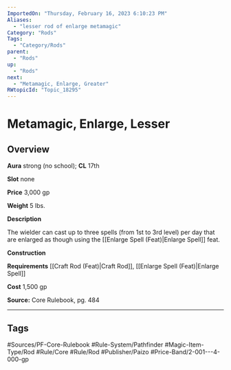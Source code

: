 ```yaml
---
ImportedOn: "Thursday, February 16, 2023 6:10:23 PM"
Aliases:
  - "lesser rod of enlarge metamagic"
Category: "Rods"
Tags:
  - "Category/Rods"
parent:
  - "Rods"
up:
  - "Rods"
next:
  - "Metamagic, Enlarge, Greater"
RWtopicId: "Topic_18295"
---
```

# Metamagic, Enlarge, Lesser
## Overview
**Aura** strong (no school); **CL** 17th

**Slot** none

**Price** 3,000 gp

**Weight** 5 lbs.

**Description**

The wielder can cast up to three spells (from 1st to 3rd level) per day that are enlarged as though using the [[Enlarge Spell (Feat)|Enlarge Spell]] feat.

**Construction**

**Requirements** [[Craft Rod (Feat)|Craft Rod]], [[Enlarge Spell (Feat)|Enlarge Spell]]

**Cost** 1,500 gp

**Source:** Core Rulebook, pg. 484


---
## Tags
#Sources/PF-Core-Rulebook #Rule-System/Pathfinder #Magic-Item-Type/Rod #Rule/Core #Rule/Rod #Publisher/Paizo #Price-Band/2-001---4-000-gp

